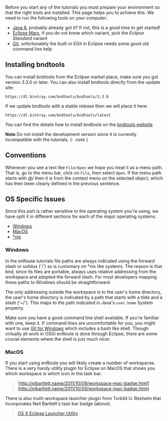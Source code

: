 Before you start any of the tutorials you must prepare your environment so that the right tools are installed. This page helps you to achieve this. We need to run the following tools on your computer:

* [Java 8][java8], probably already got it? If not, this is a good time to get started!
* [Eclipse Mars][mars], if you do not know which variant, pick the _Eclipse Standard_ variant
* [Git][git], unfortunately the built-in EGit in Eclipse needs some good old command line help


## Installing bndtools

You can install bndtools from the Eclipse market place, make sure you got version 3.3.0 or later. 
You can also install bndtools directly from the update site:

	https://dl.bintray.com/bndtools/bndtools/3.3.0

If we update bndtools with a stable release then we will place it here:

	https://dl.bintray.com/bndtools/bndtools/latest

You can find the details how to install bndtools on the [bndtools website](http://bndtools.org/installation.html#update-site)

**Note** Do not install the development version since it is currently incompatible with the tutorials.
{: .note }

## Conventions

Whenever you see a text like `File/Open` we hope you treat it as a menu path. That is, go to the menu bar, click on `File`, then select `Open`. If the menu path starts with @/ then it is from the context menu on the selected object, which has then been clearly defined in the previous sentence.

## OS Specific Issues

Since this part is rather sensitive to the operating system you're using, we have split it in different sections for each of the major operating systems.

* [Windows](#windows)
* [MacOS](#macos)
* [*nix](#unix)


### Windows

In the enRoute tutorials file paths are always indicated using the forward slash or solidus ('/') as is customary on *nix like systems. The reason is that bnd, since its files are portable, always uses relative addressing from the workspace and adopted the forward slash. For most developers mapping these paths to Windows should be straightforward.

The only addressing outside the workspace is to the user's home directory, the user's home directory is indicated by a path that starts with a tilde and a slash ('~/'). This maps to the path indicated in Java's `user.home` System property.  

Make sure you have a good command line shell available. If you're familiar with one, keep it. If command lines are uncomfortable for you, you might want to use [Git for Windows][gitforwindows] which includes a bash like shell. Though virtually all work in OSGi enRoute is done through Eclipse, there are some crucial elements where the shell is just much nicer.  

### MacOS

If you start using enRoute you will likely create a number of workspaces. There is a very handy utility plugin for Eclipse on MacOS that shows you which workspace is which icon in the task bar:

> [http://njbartlett.name/2011/10/09/workspace-mac-badge.html](http://njbartlett.name/2011/10/09/workspace-mac-badge.html)

There is also multi-workspace launcher plugin from Torkild U. Resheim that incorporates Neil Bartlett's task bar badge (above).

> [OS X Eclipse Launcher Utility](http://marketplace.eclipse.org/content/osx-eclipse-launcher)


[java8]: http://www.oracle.com/technetwork/java/javase/downloads/jdk8-downloads-2133151.html
[mars]: https://www.eclipse.org/downloads/
[git]: http://git-scm.com/book/en/Getting-Started-Installing-Git
[gitforwindows]: http://msysgit.github.io

